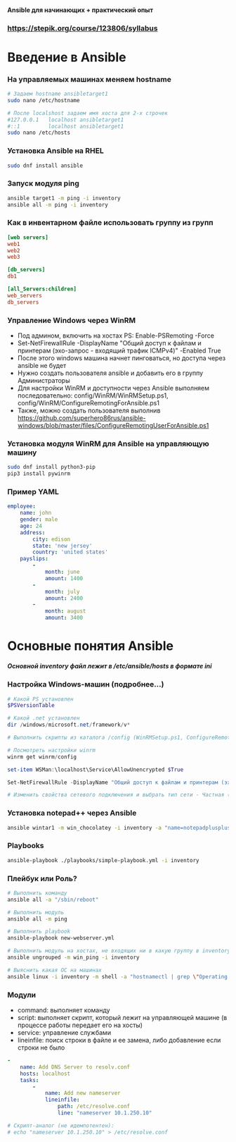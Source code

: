 #### Ansible для начинающих + практический опыт
### https://stepik.org/course/123806/syllabus

# Введение в Ansible

### На управляемых машинах меняем hostname
```bash
# Задаем hostname ansibletarget1
sudo nano /etc/hostname

# После localshost задаем имя хоста для 2-х строчек
#127.0.0.1   localhost ansibletarget1
#::1         localhost ansibletarget1
sudo nano /etc/hosts
```

### Установка Ansible на RHEL
```bash
sudo dnf install ansible
```

### Запуск модуля ping
```bash
ansible target1 -m ping -i inventory
ansible all -m ping -i inventory
```

### Как в инвентарном файле использовать группу из групп
```ini
[web servers]
web1
web2
web3

[db_servers]
db1

[all_Servers:children]
web_servers
db_servers
```

### Управление Windows через WinRM
- Под админом, включить на хостах PS: Enable-PSRemoting -Force
- Set-NetFirewallRule -DisplayName "Общий доступ к файлам и принтерам (эхо-запрос - входящий трафик ICMPv4)" -Enabled True
- После этого windows машина начнет пинговаться, но доступа через ansible не будет
- Нужно создать пользователя ansible и добавить его в группу Администраторы
- Для настройки WinRM и доступности через Ansible выполняем последовательно:
config/WinRM/WinRMSetup.ps1, config/WinRM/ConfigureRemotingForAnsible.ps1
- Также, можно создать пользователя выполнив https://github.com/superhero86rus/ansible-windows/blob/master/files/ConfigureRemotingUserForAnsible.ps1

### Установка модуля WinRM для Ansible на управляющую машину
```bash
sudo dnf install python3-pip
pip3 install pywinrm
```

### Пример YAML
```yaml
employee:
    name: john
    gender: male
    age: 24
    address:
        city: edison
        state: 'new jersey'
        country: 'united states'
    payslips:
        -
            month: june
            amount: 1400
        -
            month: july
            amount: 2400
        -
            month: august
            amount: 3400
```

# Основные понятия Ansible

##### Основной inventory файл лежит в /etc/ansible/hosts в формате ini

### Настройка Windows-машин (подробнее...)
```powershell
# Какой PS установлен
$PSVersionTable

# Какой .net установлен
dir /windows/microsoft.net/framework/v*

# Выполнить скрипты из каталога /config (WinRMSetup.ps1, ConfigureRemotingForAnsible.ps1, ConfigureRemotingUserForAnsible.ps1)

# Посмотреть настройки winrm
winrm get winrm/config

set-item WSMan:\localhost\Service\AllowUnencrypted $True

Set-NetFirewallRule -DisplayName "Общий доступ к файлам и принтерам (эхо-запрос - входящий трафик ICMPv4)" -Enabled True

# Изменить свойства сетевого подключения и выбрать тип сети - Частная (вместо общедоступной)
```

### Установка notepad++ через Ansible
```bash
ansible wintar1 -m win_chocolatey -i inventory -a "name=notepadplusplus state=present"
```

### Playbooks
```bash
ansible-playbook ./playbooks/simple-playbook.yml -i inventory
```

### Плейбук или Роль?
```bash
# Выполнить команду
ansible all -a "/sbin/reboot"

# Выполнить модуль
ansible all -m ping

# Выполнить playbook
ansible-playbook new-webserver.yml

# Выполнить модуль на хостах, не входящих ни в какую группу в inventory файле
ansible ungrouped -m win_ping -i inventory

# Выяснить какая ОС на машинах
ansible linux -i inventory -m shell -a "hostnamectl | grep \"Operating System\""
```

### Модули
- command: выполняет команду
- script: выполняет скрипт, который лежит на управляющей машине (в процессе работы передает его на хосты)
- service: управление службами
- lineinfile: поиск строки в файле и ее замена, либо добавление если строки не было

```yaml
-
    name: Add DNS Server to resolv.conf
    hosts: localhost
    tasks:
        -   
            name: Add new nameserver
            lineinfile:
                path: /etc/resolve.conf
                line: "nameserver 10.1.250.10"

# Скрипт-аналог (не идемпотентен):
# echo "nameserver 10.1.250.10" > /etc/resolve.conf
```